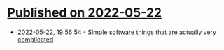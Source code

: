 # [Published on 2022-05-22](index.md)

* [2022-05-22, 19:56:54](https://news.ycombinator.com/item?id=31472093) - [Simple software things that are actually very complicated](https://www.construct.net/en/blogs/ashleys-blog-2/simple-software-things-1587)
